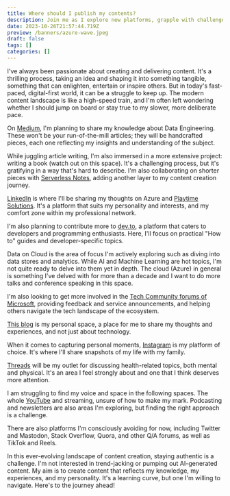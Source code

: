 ```yaml
---
title: Where should I publish my contents?
description: Join me as I explore new platforms, grapple with challenges.
date: 2023-10-26T21:57:44.719Z
preview: /banners/azure-wave.jpeg
draft: false
tags: []
categories: []
---
```


I've always been passionate about creating and delivering content. It's a thrilling process, taking an idea and shaping it into something tangible, something that can enlighten, entertain or inspire others. But in today's fast-paced, digital-first world, it can be a struggle to keep up. The modern content landscape is like a high-speed train, and I'm often left wondering whether I should jump on board or stay true to my slower, more deliberate pace.

On [Medium](https://medium.com/@mjtpena), I'm planning to share my knowledge about Data Engineering. These won't be your run-of-the-mill articles; they will be handcrafted pieces, each one reflecting my insights and understanding of the subject.

While juggling article writing, I'm also immersed in a more extensive project: writing a book (watch out on this space). It's a challenging process, but it's gratifying in a way that's hard to describe. I'm also collaborating on shorter pieces with [Serverless Notes](https://www.serverlessnotes.com/docs/metrics-monitoring-building-dashboards-synapse-pipeline), adding another layer to my content creation journey.

[LinkedIn](https://www.linkedin.com/in/michaeljohnpena/) is where I'll be sharing my thoughts on Azure and [Playtime Solutions](https://www.playtimesolutions.com.au/). It's a platform that suits my personality and interests, and my comfort zone within my professional network.

I'm also planning to contribute more to [dev.to](https://dev.to/mjtpena), a platform that caters to developers and programming enthusiasts. Here, I'll focus on practical "How to" guides and developer-specific topics.

Data on Cloud is the area of focus I'm actively exploring such as diving into data stores and analytics. While AI and Machine Learning are hot topics, I'm not quite ready to delve into them yet in depth. The cloud (Azure) in general is something I've delved with for more than a decade and I want to do more talks and conference speaking in this space.

I'm also looking to get more involved in the [Tech Community forums of Microsoft](https://techcommunity.microsoft.com/t5/user/viewprofilepage/user-id/309346#profile), providing feedback and service announcements, and helping others navigate the tech landscape of the ecosystem.

[This blog](https://michaeljohnpena.com) is my personal space, a place for me to share my thoughts and experiences, and not just about technology.

When it comes to capturing personal moments, [Instagram](https://www.instagram.com/mjtpena) is my platform of choice. It's where I'll share snapshots of my life with my family.

[Threads](https://www.threads.net) will be my outlet for discussing health-related topics, both mental and physical. It's an area I feel strongly about and one that I think deserves more attention.

I am struggling to find my voice and space in the following spaces. The whole [YouTube](https://www.youtube.com/@mjtpena) and streaming, unsure of how to make my mark. Podcasting and newsletters are also areas I'm exploring, but finding the right approach is a challenge.

There are also platforms I'm consciously avoiding for now, including Twitter and Mastodon, Stack Overflow, Quora, and other Q/A forums, as well as TikTok and Reels.

In this ever-evolving landscape of content creation, staying authentic is a challenge. I'm not interested in trend-jacking or pumping out AI-generated content. My aim is to create content that reflects my knowledge, my experiences, and my personality. It's a learning curve, but one I'm willing to navigate. Here's to the journey ahead!
